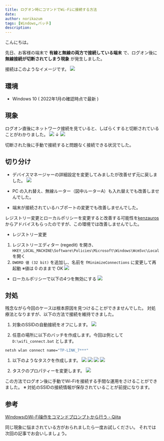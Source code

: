 ```yaml
---
title: ログオン時にコマンドでWi-Fiに接続する方法
date: 
author: norikazum
tags: [Windows,バッチ]
description: 
---
```


こんにちは。

先日、お客様の端末で **有線と無線の両方で接続している端末** で、ログオン後に **無線接続が切断されてしまう現象** が発生しました。

接続はこのようなイメージです。
![](images/2022-05-23_16h17_07.jpg)

## 環境
- Windows 10 ( 2022年1月の確認時点で最新 )

## 現象
ログオン直後にネットワーク接続を見ていると、しばらくすると切断されていることがわかりました。
![](images/PXL_20220107_065839911.MP_R.jpg)
↓
![](images/PXL_20220107_065842538.MP_R.jpg)

切断された後に手動で接続すると問題なく接続できる状況でした。

## 切り分け
- デバイスマネージャーの詳細設定を変更してみましたが改善せず元に戻しました。
![](images/2022-01-10_18h23_45.jpg)

- PC の入れ替え、無線ルーター（図中ルーターA）も入れ替えでも改善しませんでした。

- 端末が接続されているハブポートの変更でも改善しませんでした。

レジストリー変更とローカルポリシーを変更すると改善する可能性を[kenzauros](https://github.com/kenzauros) からアドバイスもらったのですが、この環境では改善しませんでした。

- レジストリー変更
1. レジストリーエディター (regedit) を開き、`HKEY_LOCAL_MACHINE\Software\Policies\Microsoft\Windows\WcmSvc\Local` を開く
1. `DWORD 値 (32 bit)` を追加し、名前を `fMinimizeConnections` に変更して再起動 ※値は 0 のままで OK
![](images/148870967-46672096-9113-43e0-aaa2-957fd8bef9cc.png)

- ローカルポリシーで以下の4つを無効にする
![](148879441-e73869c5-6f86-4212-b6d6-d6df407842fd.png)

## 対処
残念ながら今回のケースは根本原因を見つけることができませんでした。
対処療法となりますが、以下の方法で接続を維持できました。

1. 対象のSSIDの自動接続をオフにします。
![](images/PXL_20220107_071143362_R.jpg)

1. 任意の場所に以下のバッチを作成します。今回は例として `D:\wifi_connect.bat` とします。
```bat
netsh wlan connect name="TP-LINK_7***"
```

1. 以下のようなタスクを作成します。
![](images/PXL_20220107_071339939.MP_R.jpg)
![](images/2022-01-10_21h59_42.jpg)
![](images/PXL_20220107_071351207_R.jpg)
![](images/PXL_20220107_071358418_R.jpg)

1. タスクのプロパティーを変更します。
![](images/PXL_20220107_071413918.MP_R.jpg)

この方法でログオン後に手動でWi-Fiを接続する手間な運用をさけることができました。
※ 対処のSSIDの接続情報が保存されていることが前提になります。

## 参考
[WindowsのWi-Fi操作をコマンドプロンプトから行う - Qiita](https://qiita.com/mindwood/items/22e0895473578c4e0c7e)

同じ現象に悩まされている方がおられましたら一度お試しください。
それでは次回の記事でお会いしましょう。

